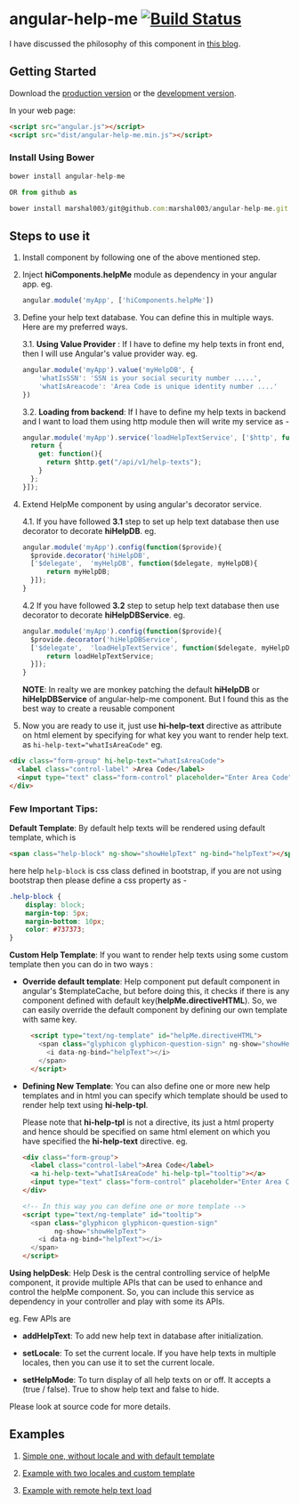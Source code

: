 # angular-help-me [![Build Status](https://travis-ci.org/marshal003/angular-help-me.svg?branch=master)](https://travis-ci.org/marshal003/angular-help-me)

I have discussed the philosophy of this component in [this blog](http://codepen.io/marshal003/post/angular-helpme-component).

## Getting Started

Download the [production version][min] or the [development version][max].

[min]: https://raw.githubusercontent.com/marshal003/angular-help-me/master/dist/angular-help-me.min.js
[max]: https://raw.githubusercontent.com/marshal003/angular-help-me/master/dist/angular-help-me.js

In your web page:

```html
<script src="angular.js"></script>
<script src="dist/angular-help-me.min.js"></script>
```

### Install Using Bower

```js
bower install angular-help-me

OR from github as

bower install marshal003/git@github.com:marshal003/angular-help-me.git
```

## Steps to use it

1. Install component by following one of the above mentioned step.
2. Inject **hiComponents.helpMe** module as dependency in your angular app. eg.
   ```js
   angular.module('myApp', ['hiComponents.helpMe'])
   ```
3. Define your help text database. You can define this in multiple ways. Here are my preferred ways.

    3.1. **Using Value Provider** : If I have to define my help texts in front end, then I will use Angular's value provider way.
    eg.
    ```js
    angular.module('myApp').value('myHelpDB', {
        'whatIsSSN': 'SSN is your social security number .....',
        'whatIsAreacode': 'Area Code is unique identity number ....'
    })
    ```
    3.2. **Loading from backend**: If I have to define my help texts in backend and I want to load them using http module then will write my service as -
    ```js
    angular.module('myApp').service('loadHelpTextService', ['$http', function($http){
      return {
        get: function(){
          return $http.get("/api/v1/help-texts");
        }
      };
    }]);
    ```

4. Extend HelpMe component by using angular's decorator service.

    4.1. If you have followed **3.1** step to set up help text database then use decorator to decorate **hiHelpDB**.
    eg.
    ```js
    angular.module('myApp').config(function($provide){
      $provide.decorator('hiHelpDB',
      ['$delegate',  'myHelpDB', function($delegate, myHelpDB){
          return myHelpDB;
      }]);
    }
    ```

    4.2 If you have followed **3.2** step to setup help text database then use decorator to decorate **hiHelpDBService**.
    eg.
    ```js
    angular.module('myApp').config(function($provide){
      $provide.decorator('hiHelpDBService',
      ['$delegate',  'loadHelpTextService', function($delegate, myHelpDB){
          return loadHelpTextService;
      }]);
    }
    ```

    **NOTE**: In realty we are monkey patching the default **hiHelpDB** or **hiHelpDBService** of angular-help-me component. But I found this as the best way to create a reusable component

5. Now you are ready to use it, just use **hi-help-text** directive as attribute on html element by specifying for what key you want to render help text. as `hi-help-text="whatIsAreaCode"`
eg.
```html
<div class="form-group" hi-help-text="whatIsAreaCode">
  <label class="control-label" >Area Code</label>
  <input type="text" class="form-control" placeholder="Enter Area Code" />
</div>
```

### Few Important Tips:

**Default Template**: By default help texts will be rendered using default template, which is
```html
<span class="help-block" ng-show="showHelpText" ng-bind="helpText"></span>
```
here help `help-block` is css class defined in bootstrap, if you are not using bootstrap then please define a css property as -
```css
.help-block {
    display: block;
    margin-top: 5px;
    margin-bottom: 10px;
    color: #737373;
}
```
**Custom Help Template**: If you want to render help texts using some custom template then you can do in two ways :

  - **Override default template**: Help component put default component in angular's $templateCache, but before doing this, it checks if there is any component defined with default key(**helpMe.directiveHTML**). So, we can easily override the default component by defining our own template with same key.
  
    ```html
      <script type="text/ng-template" id="helpMe.directiveHTML">
        <span class="glyphicon glyphicon-question-sign" ng-show="showHelpText">
          <i data-ng-bind="helpText"></i>
        </span>
      </script>
    ```
  - **Defining New Template**: You can also define one or more new help templates and in html you can specify which template should be used to render help text using **hi-help-tpl**.

    Please note that **hi-help-tpl** is not a directive, its just a html property and hence should be specified on same html element on which you have specified the **hi-help-text** directive.
    eg.
    ```html
    <div class="form-group">
      <label class="control-label">Area Code</label>
      <a hi-help-text="whatIsAreaCode" hi-help-tpl="tooltip"></a>
      <input type="text" class="form-control" placeholder="Enter Area Code" />
    </div>

    <!-- In this way you can define one or more template -->
    <script type="text/ng-template" id="tooltip">
      <span class="glyphicon glyphicon-question-sign"
            ng-show="showHelpText">
        <i data-ng-bind="helpText"></i>
      </span>
    </script>
    ```
**Using helpDesk**: Help Desk is the central controlling service of helpMe component, it provide multiple APIs that can be used to enhance and control the helpMe component. So, you can include this service as dependency in your controller and play with some its APIs.

eg. Few APIs are
 - **addHelpText**: To add new help text in database after initialization.

 - **setLocale**: To set the current locale. If you have help texts  in  multiple locales, then you can use it to set the current locale.

 - **setHelpMode**: To turn display of all help texts on or off. It accepts a (true / false). True to show help text and false to hide.

 Please look at source code for more details.

## Examples
1. [Simple one, without locale and with default template ](http://codepen.io/marshal003/pen/JYLEjg)

2. [Example with two locales and custom template](http://codepen.io/marshal003/pen/vNRBqG)

3. [Example with remote help text load](http://codepen.io/marshal003/pen/xwWggx)
